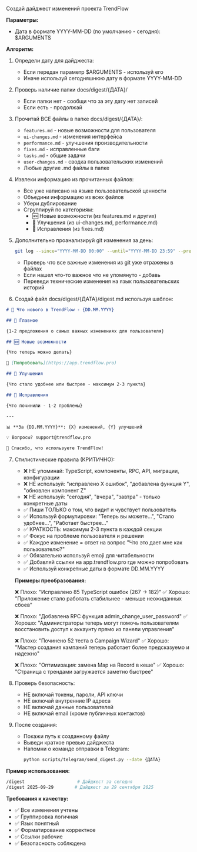 Создай дайджест изменений проекта TrendFlow

**Параметры:**
- Дата в формате YYYY-MM-DD (по умолчанию - сегодня): $ARGUMENTS

**Алгоритм:**

1. Определи дату для дайджеста:
   - Если передан параметр $ARGUMENTS - используй его
   - Иначе используй сегодняшнюю дату в формате YYYY-MM-DD

2. Проверь наличие папки docs/digest/{ДАТА}/
   - Если папки нет - сообщи что за эту дату нет записей
   - Если есть - продолжай

3. Прочитай ВСЕ файлы в папке docs/digest/{ДАТА}/:
   - `features.md` - новые возможности для пользователя
   - `ui-changes.md` - изменения интерфейса
   - `performance.md` - улучшения производительности
   - `fixes.md` - исправленные баги
   - `tasks.md` - общие задачи
   - `user-changes.md` - сводка пользовательских изменений
   - Любые другие .md файлы в папке

4. Извлеки информацию из прочитанных файлов:
   - Все уже написано на языке пользовательской ценности
   - Объедини информацию из всех файлов
   - Убери дублирование
   - Сгруппируй по категориям:
     * 🆕 Новые возможности (из features.md и других)
     * 🎨 Улучшения (из ui-changes.md, performance.md)
     * 🐛 Исправления (из fixes.md)

5. Дополнительно проанализируй git изменения за день:
   ```bash
   git log --since="YYYY-MM-DD 00:00" --until="YYYY-MM-DD 23:59" --pretty=format:"%s" --no-merges
   ```
   - Проверь что все важные изменения из git уже отражены в файлах
   - Если нашел что-то важное что не упомянуто - добавь
   - Переведи технические изменения на язык пользовательских историй

6. Создай файл docs/digest/{ДАТА}/digest.md используя шаблон:

```markdown
# 🚀 Что нового в TrendFlow - {DD.MM.YYYY}

## 🎯 Главное

{1-2 предложения о самых важных изменениях для пользователя}

## 🆕 Новые возможности

{Что теперь можно делать}

🔗 [Попробовать](https://app.trendflow.pro)

## 🎨 Улучшения

{Что стало удобнее или быстрее - максимум 2-3 пункта}

## 🐛 Исправления

{Что починили - 1-2 проблемы}

---

📊 **За {DD.MM.YYYY}**: {X} изменений, {Y} улучшений

💡 Вопросы? support@trendflow.pro

🎉 Спасибо, что используете TrendFlow!
```

7. Стилистические правила (КРИТИЧНО):
   - ❌ НЕ упоминай: TypeScript, компоненты, RPC, API, миграции, конфигурации
   - ❌ НЕ используй: "исправлено X ошибок", "добавлена функция Y", "обновлен компонент Z"
   - ❌ НЕ используй: "сегодня", "вчера", "завтра" - только конкретные даты
   - ✅ Пиши ТОЛЬКО о том, что видит и чувствует пользователь
   - ✅ Используй формулировки: "Теперь вы можете...", "Стало удобнее...", "Работает быстрее..."
   - ✅ КРАТКОСТЬ: максимум 2-3 пункта в каждой секции
   - ✅ Фокус на проблеме пользователя и решении
   - ✅ Каждое изменение = ответ на вопрос "Что это дает мне как пользователю?"
   - ✅ Обязательно используй emoji для читабельности
   - ✅ Добавляй ссылки на app.trendflow.pro где можно попробовать
   - ✅ Используй конкретные даты в формате DD.MM.YYYY

   **Примеры преобразования:**

   ❌ Плохо: "Исправлено 85 TypeScript ошибок (267 → 182)"
   ✅ Хорошо: "Приложение стало работать стабильнее - меньше неожиданных сбоев"

   ❌ Плохо: "Добавлена RPC функция admin_change_user_password"
   ✅ Хорошо: "Администраторы теперь могут помочь пользователям восстановить доступ к аккаунту прямо из панели управления"

   ❌ Плохо: "Починено 52 теста в Campaign Wizard"
   ✅ Хорошо: "Мастер создания кампаний теперь работает более предсказуемо и надежно"

   ❌ Плохо: "Оптимизация: замена Map на Record в кеше"
   ✅ Хорошо: "Страница с трендами загружается заметно быстрее"

8. Проверь безопасность:
   - НЕ включай токены, пароли, API ключи
   - НЕ включай внутренние IP адреса
   - НЕ включай данные пользователей
   - НЕ включай email (кроме публичных контактов)

9. После создания:
   - Покажи путь к созданному файлу
   - Выведи краткое превью дайджеста
   - Напомни о команде отправки в Telegram:
     ```bash
     python scripts/telegram/send_digest.py --date {ДАТА}
     ```

**Пример использования:**

```bash
/digest                    # Дайджест за сегодня
/digest 2025-09-29        # Дайджест за 29 сентября 2025
```

**Требования к качеству:**

- ✅ Все изменения учтены
- ✅ Группировка логичная
- ✅ Язык понятный
- ✅ Форматирование корректное
- ✅ Ссылки рабочие
- ✅ Безопасность соблюдена
